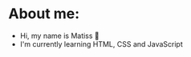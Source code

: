 # About me:

- Hi, my name is Matiss 👋
- I'm currently learning HTML, CSS and JavaScript

<!---
matys1/matys1 is a ✨ special ✨ repository because its `README.md` (this file) appears on your GitHub profile.
You can click the Preview link to take a look at your changes.
--->
